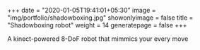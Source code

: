 +++
date = "2020-01-05T19:41:01+05:30"
image = "img/portfolio/shadowboxing.jpg"
showonlyimage = false
title = "Shadowboxing robot"
weight = 14
generatepage = false
+++

A kinect-powered 8-DoF robot that mimmics your every move
